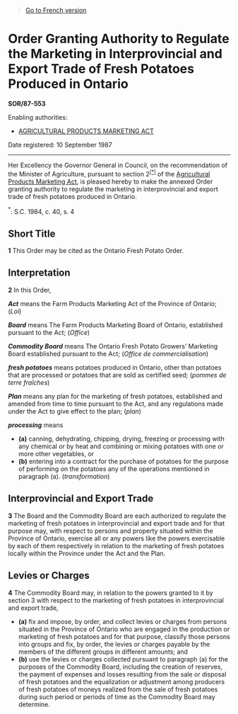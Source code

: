 > [Go to French version](/fr/Règlements/Décrets,%20ordonnances%20et%20règlements%20statutaires/87/553.md)

# Order Granting Authority to Regulate the Marketing in Interprovincial and Export Trade of Fresh Potatoes Produced in Ontario

**SOR/87-553**

Enabling authorities: 
- [AGRICULTURAL PRODUCTS MARKETING ACT](/en/Acts/Revised%20Statutes%20of%20Canada/A/A-6.md)

Date registered: 10 September 1987

----------

Her Excellency the Governor General in Council, on the recommendation of the Minister of Agriculture, pursuant to section 2<sup><a href='#footnote_e'>[*]</a></sup> of the [Agricultural Products Marketing Act](/en/Acts/Revised%20Statutes%20of%20Canada/A/A-6.md), is pleased hereby to make the annexed Order granting authority to regulate the marketing in interprovincial and export trade of fresh potatoes produced in Ontario.

<a name='footnote_e'><sup>*</sup></a>: S.C. 1984, c. 40, s. 4<br />




## Short Title


**1** This Order may be cited as the Ontario Fresh Potato Order.




## Interpretation


**2** In this Order,

***Act*** means the Farm Products Marketing Act of the Province of Ontario; (*Loi*)

***Board*** means The Farm Products Marketing Board of Ontario, established pursuant to the Act; (*Office*)

***Commodity Board*** means The Ontario Fresh Potato Growers’ Marketing Board established pursuant to the Act; (*Office de commercialisation*)

***fresh potatoes*** means potatoes produced in Ontario, other than potatoes that are processed or potatoes that are sold as certified seed; (*pommes de terre fraîches*)

***Plan*** means any plan for the marketing of fresh potatoes, established and amended from time to time pursuant to the Act, and any regulations made under the Act to give effect to the plan; (*plan*)

***processing*** means
- **(a)** canning, dehydrating, chipping, drying, freezing or processing with any chemical or by heat and combining or mixing potatoes with one or more other vegetables, or
- **(b)** entering into a contract for the purchase of potatoes for the purpose of performing on the potatoes any of the operations mentioned in paragraph (a). (*transformation*)




## Interprovincial and Export Trade


**3** The Board and the Commodity Board are each authorized to regulate the marketing of fresh potatoes in interprovincial and export trade and for that purpose may, with respect to persons and property situated within the Province of Ontario, exercise all or any powers like the powers exercisable by each of them respectively in relation to the marketing of fresh potatoes locally within the Province under the Act and the Plan.




## Levies or Charges


**4** The Commodity Board may, in relation to the powers granted to it by section 3 with respect to the marketing of fresh potatoes in interprovincial and export trade,
- **(a)** fix and impose, by order, and collect levies or charges from persons situated in the Province of Ontario who are engaged in the production or marketing of fresh potatoes and for that purpose, classify those persons into groups and fix, by order, the levies or charges payable by the members of the different groups in different amounts; and
- **(b)** use the levies or charges collected pursuant to paragraph (a) for the purposes of the Commodity Board, including the creation of reserves, the payment of expenses and losses resulting from the sale or disposal of fresh potatoes and the equalization or adjustment among producers of fresh potatoes of moneys realized from the sale of fresh potatoes during such period or periods of time as the Commodity Board may determine.


